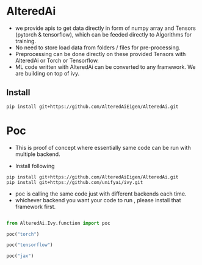 # AlteredAi

- we provide apis to get data directly in form of numpy array and Tensors (pytorch & tensorflow), which can be feeded directly to Algorithms for training.
- No need to store  load data from folders / files for pre-processing.
- Preprocessing can be done directly on these provided Tensors with AlteredAi or Torch or Tensorflow.
- ML code written with  AlteredAi can be converted to any framework. We are building on top of ivy.

## Install
``` pip install git+https://github.com/AlteredAiEigen/AlteredAi.git ```

# Poc 
- This is proof of concept where essentially same code can be run with multiple backend.

- Install following  
``` 
pip install git+https://github.com/AlteredAiEigen/AlteredAi.git
pip install git+https://github.com/unifyai/ivy.git 

```
- poc is calling the same code just with different backends each time.
- whichever backend you want your code to run , please install that framework first.

```python

from AlteredAi.Ivy.function import poc

poc("torch")

poc("tensorflow")

poc("jax")



```



